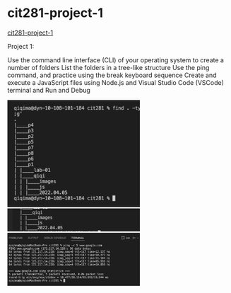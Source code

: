 # cit281-project-1
[cit281-project-1](https://github.com/UO-CIT-qiqima/cit281-project-1)

Project 1:

Use the command line interface (CLI) of your operating system to create a number of folders
List the folders in a tree-like structure
Use the ping command, and practice using the break keyboard sequence
Create and execute a JavaScript files using Node.js and Visual Studio Code (VSCode) terminal and Run and Debug

<img src="p1-tree.png" width="300px">

<img src="p1-folders.png" width="300px">

<img src="p1-ping.png" width="300px">

